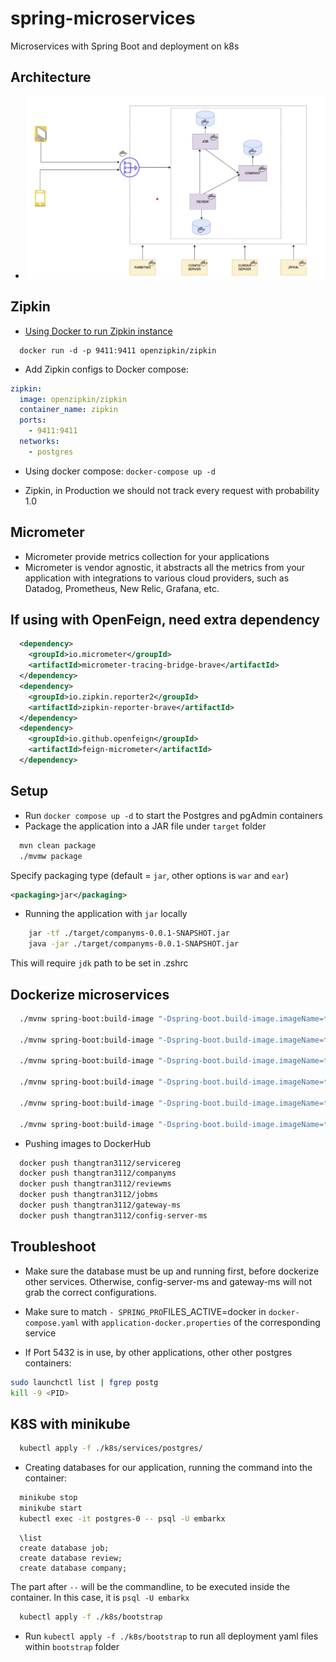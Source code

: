 # spring-microservices

Microservices with Spring Boot and deployment on k8s

## Architecture

- ![architecture](./architecture.png)

## Zipkin

- [Using Docker to run Zipkin instance](https://zipkin.io/pages/quickstart.html)

```
  docker run -d -p 9411:9411 openzipkin/zipkin
```

- Add Zipkin configs to Docker compose:

```yaml
zipkin:
  image: openzipkin/zipkin
  container_name: zipkin
  ports:
    - 9411:9411
  networks:
    - postgres
```

- Using docker compose: `docker-compose up -d`

- Zipkin, in Production we should not track every request with probability 1.0

## Micrometer

- Micrometer provide metrics collection for your applications
- Micrometer is vendor agnostic, it abstracts all the metrics from your application with integrations to various cloud providers, such as Datadog, Prometheus, New Relic, Grafana, etc.

## If using with OpenFeign, need extra dependency

```pom.xml
  <dependency>
    <groupId>io.micrometer</groupId>
    <artifactId>micrometer-tracing-bridge-brave</artifactId>
  </dependency>
  <dependency>
    <groupId>io.zipkin.reporter2</groupId>
    <artifactId>zipkin-reporter-brave</artifactId>
  </dependency>
  <dependency>
    <groupId>io.github.openfeign</groupId>
    <artifactId>feign-micrometer</artifactId>
  </dependency>
```

## Setup

- Run `docker compose up -d` to start the Postgres and pgAdmin containers
- Package the application into a JAR file under `target` folder

```bash
  mvn clean package
  ./mvmw package
```

Specify packaging type (default = `jar`, other options is `war` and `ear`)

```pom.xml
<packaging>jar</packaging>
```

- Running the application with `jar` locally

```bash
    jar -tf ./target/companyms-0.0.1-SNAPSHOT.jar
    java -jar ./target/companyms-0.0.1-SNAPSHOT.jar
```

This will require `jdk` path to be set in .zshrc

## Dockerize microservices

```bash
  ./mvnw spring-boot:build-image "-Dspring-boot.build-image.imageName=thangtran3112/servicereg"

  ./mvnw spring-boot:build-image "-Dspring-boot.build-image.imageName=thangtran3112/companyms"

  ./mvnw spring-boot:build-image "-Dspring-boot.build-image.imageName=thangtran3112/reviewms"

  ./mvnw spring-boot:build-image "-Dspring-boot.build-image.imageName=thangtran3112/jobms"

  ./mvnw spring-boot:build-image "-Dspring-boot.build-image.imageName=thangtran3112/gateway-ms"

  ./mvnw spring-boot:build-image "-Dspring-boot.build-image.imageName=thangtran3112/config-server-ms"
```

- Pushing images to DockerHub

```bash
  docker push thangtran3112/servicereg
  docker push thangtran3112/companyms
  docker push thangtran3112/reviewms
  docker push thangtran3112/jobms
  docker push thangtran3112/gateway-ms
  docker push thangtran3112/config-server-ms
```

## Troubleshoot

- Make sure the database must be up and running first, before dockerize other services. Otherwise, config-server-ms and gateway-ms will not grab the correct configurations.

- Make sure to match `- SPRING_PRO`FILES_ACTIVE=docker in `docker-compose.yaml` with `application-docker.properties` of the corresponding service

- If Port 5432 is in use, by other applications, other other postgres containers:

```bash
sudo launchctl list | fgrep postg
kill -9 <PID>
```

## K8S with minikube

```bash
  kubectl apply -f ./k8s/services/postgres/
```

- Creating databases for our application, running the command into the container:

```bash
  minikube stop
  minikube start
  kubectl exec -it postgres-0 -- psql -U embarkx
```

```psql
  \list
  create database job;
  create database review;
  create database company;
```

The part after `--` will be the commandline, to be executed inside the container.
In this case, it is `psql -U embarkx`

```bash
  kubectl apply -f ./k8s/bootstrap
```

- Run `kubectl apply -f ./k8s/bootstrap` to run all deployment yaml files within `bootstrap` folder
